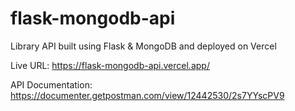 # flask-mongodb-api

Library API built using Flask & MongoDB and deployed on Vercel

Live URL: https://flask-mongodb-api.vercel.app/

API Documentation: https://documenter.getpostman.com/view/12442530/2s7YYscPV9
